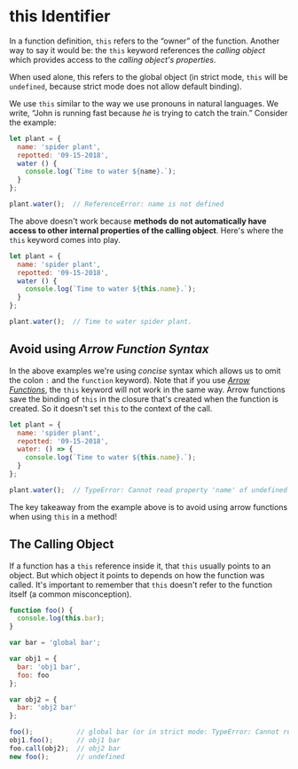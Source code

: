 # this Identifier


In a function definition, `this` refers to the “owner” of the function. Another way to say it would be: the `this` keyword references the *calling object* which provides access to the *calling object's properties*.

When used alone, this refers to the global object (in strict mode, `this` will be `undefined`, because strict mode does not allow default binding).

We use `this` similar to the way we use pronouns in natural languages. We write, “John is running fast because *he* is trying to catch the train.” Consider the example:

```javascript
let plant = {
  name: 'spider plant',
  repotted: '09-15-2018',
  water () {
    console.log(`Time to water ${name}.`);
  }
};

plant.water();  // ReferenceError: name is not defined
```

The above doesn't work because **methods do not automatically have access to other internal properties of the calling object**. Here's where the `this` keyword comes into play.

```javascript
let plant = {
  name: 'spider plant',
  repotted: '09-15-2018',
  water () {
    console.log(`Time to water ${this.name}.`);
  }
};

plant.water();  // Time to water spider plant.
```


## Avoid using *Arrow Function Syntax*

In the above examples we're using *concise* syntax which allows us to omit the colon `:` and the `function` keyword). Note that if you use *[Arrow Functions](https://developer.mozilla.org/en-US/docs/Web/JavaScript/Reference/Functions/Arrow_functions)*, the `this` keyword will not work in the same way. Arrow functions save the binding of `this` in the closure that's created when the function is created. So it doesn't set `this` to the context of the call.

```javascript
let plant = {
  name: 'spider plant',
  repotted: '09-15-2018',
  water: () => {
    console.log(`Time to water ${this.name}.`);
  }
};

plant.water();  // TypeError: Cannot read property 'name' of undefined
```

The key takeaway from the example above is to avoid using arrow functions when using `this` in a method!


## The Calling Object

If a function has a `this` reference inside it, that `this` usually points to an object. But which object it points to depends on how the function was called. It's important to remember that `this` doesn't refer to the function itself (a common misconception).

```javascript
function foo() {
  console.log(this.bar);
}

var bar = 'global bar';

var obj1 = {
  bar: 'obj1 bar',
  foo: foo
};

var obj2 = {
  bar: 'obj2 bar'
};

foo();           // global bar (or in strict mode: TypeError: Cannot read property 'bar' of undefined at foo)
obj1.foo();      // obj1 bar
foo.call(obj2);  // obj2 bar
new foo();       // undefined
```
